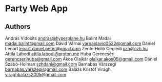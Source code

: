 # Party Web App

## Authors

András Vidosits <andras@hyperplane.hu>
Bálint Madai <madai.balint@gmail.com>
Dávid Várnai <varnaidavid0522@gmail.com>
Dániel Lénárt <lenart.daniel.peter@gmail.com>
Zente Holló Ceglédi <czh@czh.hu>
Attila Lábodi <attila.labodi@proton.me>
Huba Gerencséri <gerencserihuba@gmail.com>
Ákos Olajkár <olajkar.akos05@gmail.com>
Dániel Szabó-Holman <szhdani@gmail.com>
Barnabás Várszegi <barnabas.varszegi@gmail.com>
Balázs Kristóf Virágh <viraghbalazs2005@gmail.com>
